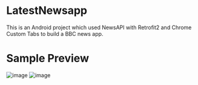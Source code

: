 # LatestNewsapp
This is an Android project which used NewsAPI with Retrofit2 and Chrome Custom Tabs to build a BBC news app.

# Sample Preview
![image](https://user-images.githubusercontent.com/106832807/229095038-e9e15a85-b85b-4428-919e-5e9e2818323b.png)
![image](https://user-images.githubusercontent.com/106832807/229095208-fd2db171-453e-4822-9412-6ecb4a0c3823.png)


